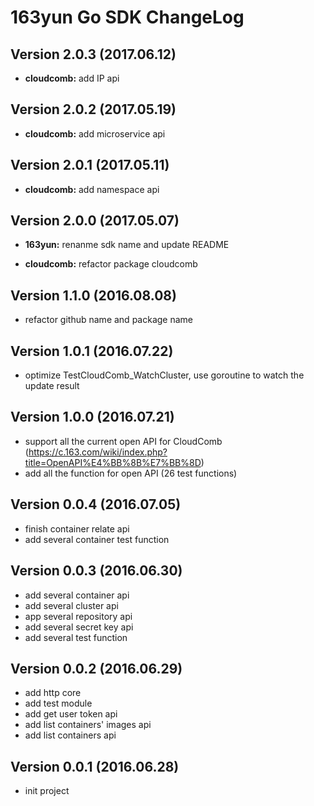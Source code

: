 # 163yun Go SDK ChangeLog

## Version 2.0.3 (2017.06.12)
+ **cloudcomb:** add IP api

## Version 2.0.2 (2017.05.19)
+ **cloudcomb:** add microservice api

## Version 2.0.1 (2017.05.11)
+ **cloudcomb:** add namespace api

## Version 2.0.0 (2017.05.07)
* **163yun:** renanme sdk name and update README
+ **cloudcomb:** refactor package cloudcomb

## Version 1.1.0 (2016.08.08)
* refactor github name and package name

## Version 1.0.1 (2016.07.22)
* optimize TestCloudComb_WatchCluster, use goroutine to watch the update result

## Version 1.0.0 (2016.07.21)
+ support all the current open API for CloudComb (https://c.163.com/wiki/index.php?title=OpenAPI%E4%BB%8B%E7%BB%8D)
+ add all the function for open API (26 test functions)

## Version 0.0.4 (2016.07.05)
+ finish container relate api
+ add several container test function

## Version 0.0.3 (2016.06.30)
+ add several container api
+ add several cluster api
+ app several repository api
+ add several secret key api
+ add several test function

## Version 0.0.2 (2016.06.29)
+ add http core
+ add test module
+ add get user token api
+ add list containers' images api
+ add list containers api

## Version 0.0.1 (2016.06.28)
+ init project